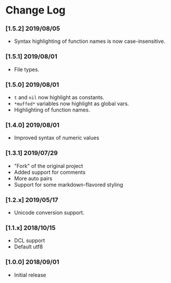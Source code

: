 # Change Log
### [1.5.2] 2019/08/05
- Syntax highlighting of function names is now case-insensitive.

### [1.5.1] 2019/08/01
- File types.

### [1.5.0] 2019/08/01
- `t` and `nil` now highlight as constants.
- `*muffed*` variables now highlight as global vars.
- Highlighting of function names.

### [1.4.0] 2019/08/01
- Improved syntax of numeric values
  
### [1.3.1] 2019/07/29
- "Fork" of the original project
- Added support for comments
- More auto pairs
- Support for some markdown-flavored styling

### [1.2.x] 2019/05/17
- Unicode conversion support. 

### [1.1.x] 2018/10/15
- DCL support
- Default utf8

### [1.0.0] 2018/09/01
- Initial release